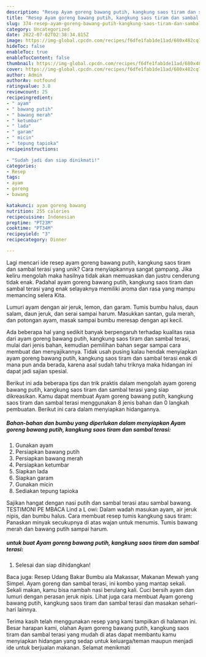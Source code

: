 ```yaml
---
description: "Resep Ayam goreng bawang putih, kangkung saos tiram dan sambal terasi yang Bisa Manjain Lidah"
title: "Resep Ayam goreng bawang putih, kangkung saos tiram dan sambal terasi yang Bisa Manjain Lidah"
slug: 374-resep-ayam-goreng-bawang-putih-kangkung-saos-tiram-dan-sambal-terasi-yang-bisa-manjain-lidah
category: Uncategorized
date: 2022-07-02T02:38:34.815Z
image: https://img-global.cpcdn.com/recipes/f6dfe1fab1de11ad/680x482cq70/ayam-goreng-bawang-putih-kangkung-saos-tiram-dan-sambal-terasi-foto-resep-utama.jpg
hideToc: false
enableToc: true
enableTocContent: false
thumbnail: https://img-global.cpcdn.com/recipes/f6dfe1fab1de11ad/680x482cq70/ayam-goreng-bawang-putih-kangkung-saos-tiram-dan-sambal-terasi-foto-resep-utama.jpg
cover: https://img-global.cpcdn.com/recipes/f6dfe1fab1de11ad/680x482cq70/ayam-goreng-bawang-putih-kangkung-saos-tiram-dan-sambal-terasi-foto-resep-utama.jpg
author: Admin
authorAv: notfound
ratingvalue: 3.8
reviewcount: 25
recipeingredient:
- " ayam"
- " bawang putih"
- " bawang merah"
- " ketumbar"
- " lada"
- " garam"
- " micin"
- " tepung tapioka"
recipeinstructions:

- "Sudah jadi dan siap dinikmati!"
categories:
- Resep
tags:
- ayam
- goreng
- bawang

katakunci: ayam goreng bawang 
nutrition: 255 calories
recipecuisine: Indonesian
preptime: "PT23M"
cooktime: "PT34M"
recipeyield: "3"
recipecategory: Dinner

---
```





Lagi mencari ide resep ayam goreng bawang putih, kangkung saos tiram dan sambal terasi yang unik? Cara menyiapkannya sangat gampang. Jika keliru mengolah maka hasilnya tidak akan memuaskan dan justru cenderung tidak enak. Padahal ayam goreng bawang putih, kangkung saos tiram dan sambal terasi yang enak selayaknya memiliki aroma dan rasa yang mampu memancing selera Kita.





Lumuri ayam dengan air jeruk, lemon, dan garam. Tumis bumbu halus, daun salam, daun jeruk, dan serai sampai harum. Masukkan santan, gula merah, dan potongan ayam, masak sampai bumbu meresap dengan api kecil.

Ada beberapa hal yang sedikit banyak berpengaruh terhadap kualitas rasa dari ayam goreng bawang putih, kangkung saos tiram dan sambal terasi, mulai dari jenis bahan, kemudian pemilihan bahan segar sampai cara membuat dan menyajikannya. Tidak usah pusing kalau hendak menyiapkan ayam goreng bawang putih, kangkung saos tiram dan sambal terasi enak di mana pun anda berada, karena asal sudah tahu triknya maka hidangan ini dapat jadi sajian spesial.






Berikut ini ada beberapa tips dan trik praktis dalam mengolah ayam goreng bawang putih, kangkung saos tiram dan sambal terasi yang siap dikreasikan. Kamu dapat membuat Ayam goreng bawang putih, kangkung saos tiram dan sambal terasi menggunakan 8 jenis bahan dan 0 langkah pembuatan. Berikut ini cara dalam menyiapkan hidangannya.

<!--inarticleads1-->

##### Bahan-bahan dan bumbu yang diperlukan dalam menyiapkan Ayam goreng bawang putih, kangkung saos tiram dan sambal terasi:

1. Gunakan  ayam
1. Persiapkan  bawang putih
1. Persiapkan  bawang merah
1. Persiapkan  ketumbar
1. Siapkan  lada
1. Siapkan  garam
1. Gunakan  micin
1. Sediakan  tepung tapioka


Sajikan hangat dengan nasi putih dan sambal terasi atau sambal bawang. TESTIMONI PE MBACA Lind a L owi: Dalam wadah masukan ayam, air jeruk nipis, dan bumbu halus. Cara membuat resep tumis kangkung saus tiram: Panaskan minyak secukupnya di atas wajan untuk menumis. Tumis bawang merah dan bawang putih sampai harum. 

<!--inarticleads2-->

#####  untuk buat Ayam goreng bawang putih, kangkung saos tiram dan sambal terasi:


1. Selesai dan siap dihidangkan!

Baca juga: Resep Udang Bakar Bumbu ala Makassar, Makanan Mewah yang Simpel. Ayam goreng dan sambal terasi, ini kombo yang mantap sekali. Sekali makan, kamu bisa nambah nasi berulang kali. Cuci bersih ayam dan lumuri dengan perasan jeruk nipis. Lihat juga cara membuat Ayam goreng bawang putih, kangkung saos tiram dan sambal terasi dan masakan sehari-hari lainnya. 

Terima kasih telah menggunakan resep yang kami tampilkan di halaman ini. Besar harapan kami, olahan Ayam goreng bawang putih, kangkung saos tiram dan sambal terasi yang mudah di atas dapat membantu kamu menyiapkan hidangan yang sedap untuk keluarga/teman maupun menjadi ide untuk berjualan makanan. Selamat menikmati
